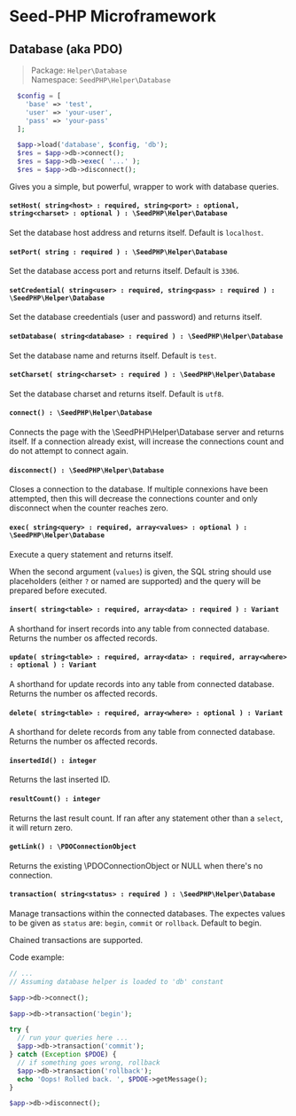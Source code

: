 # Seed-PHP Microframework

## Database (aka PDO)

>Package: `Helper\Database` <br >
>Namespace: `SeedPHP\Helper\Database`

```php
  $config = [
    'base' => 'test',
    'user' => 'your-user',
    'pass' => 'your-pass'
  ];

  $app->load('database', $config, 'db');
  $res = $app->db->connect();
  $res = $app->db->exec( '...' );
  $res = $app->db->disconnect();
```

Gives you a simple, but powerful, wrapper to work with database queries.

#### `setHost( string<host> : required, string<port> : optional, string<charset> : optional ) : \SeedPHP\Helper\Database`

Set the database host address and returns itself. Default is `localhost`.

#### `setPort( string : required ) : \SeedPHP\Helper\Database`

Set the database access port and returns itself. Default is `3306`.

#### `setCredential( string<user> : required, string<pass> : required ) : \SeedPHP\Helper\Database`

Set the database creedentials (user and password) and returns itself.

#### `setDatabase( string<database> : required ) : \SeedPHP\Helper\Database`

Set the database name and returns itself. Default is `test`.

#### `setCharset( string<charset> : required ) : \SeedPHP\Helper\Database`

Set the database charset and returns itself. Default is `utf8`.

#### `connect() : \SeedPHP\Helper\Database`

Connects the page with the \SeedPHP\Helper\Database server and returns itself. If a connection already exist, will increase the connections count and do not attempt to connect again.

#### `disconnect() : \SeedPHP\Helper\Database`

Closes a connection to the database. If multiple connexions have been attempted, then this will decrease the connections counter and only disconnect when the counter reaches zero.

#### `exec( string<query> : required, array<values> : optional ) : \SeedPHP\Helper\Database`

Execute a query statement and returns itself.

When the second argument (`values`) is given, the SQL string should use placeholders (either `?` or named are supported) and the query will be prepared before executed.

#### `insert( string<table> : required, array<data> : required ) : Variant`

A shorthand for insert records into any table from connected database. Returns the number os affected records.

#### `update( string<table> : required, array<data> : required, array<where> : optional ) : Variant`

A shorthand for update records into any table from connected database. Returns the number os affected records.

#### `delete( string<table> : required, array<where> : optional ) : Variant`

A shorthand for delete records from any table from connected database. Returns the number os affected records.

#### `insertedId() : integer`

Returns the last inserted ID.

#### `resultCount() : integer`

Returns the last result count. If ran after any statement other than a `select`, it will return zero.

#### `getLink() : \PDOConnectionObject`

Returns the existing \PDOConnectionObject or NULL when there's no connection.

#### `transaction( string<status> : required ) : \SeedPHP\Helper\Database`

Manage transactions within the connected databases. The expectes values to be given as `status` are: `begin`, `commit` or `rollback`. Default to begin.

Chained transactions are supported.

Code example:

```php
// ...
// Assuming database helper is loaded to 'db' constant

$app->db->connect();

$app->db->transaction('begin');

try {
  // run your queries here ...
  $app->db->transaction('commit');
} catch (Exception $PDOE) {
  // if something goes wrong, rollback
  $app->db->transaction('rollback');
  echo 'Oops! Rolled back. ', $PDOE->getMessage();
}

$app->db->disconnect();

```
